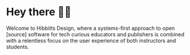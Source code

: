 # Hey there 👋🏼

Welcome to Hibbitts Design, where a systems-first approach to open [source] software for tech curious educators and publishers is combined with a relentless focus on the user experience of both instructors and students.
